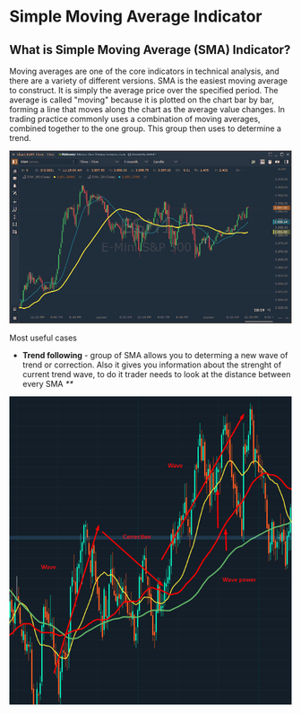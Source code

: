 # Simple Moving Average Indicator

## What is Simple Moving Average \(SMA\) Indicator?

Moving averages are one of the core indicators in technical analysis, and there are a variety of different versions. SMA is the easiest moving average to construct. It is simply the average price over the specified period. The average is called "moving" because it is plotted on the chart bar by bar, forming a line that moves along the chart as the average value changes. In trading practice commonly uses a combination of moving averages, combined together to the one group. This group then uses to determine a trend.

![Two Simple moving averages \(20 and 50 periods\)](../../../../.gitbook/assets/image%20%2893%29.png)

Most useful cases

* **Trend following** - group of SMA allows you to determing a new wave of trend or correction. Also it gives you information about the strenght of current trend wave, to do it trader needs to look at the distance between every SMA _\*\*_

![](../../../../.gitbook/assets/image%20%2824%29.png)

